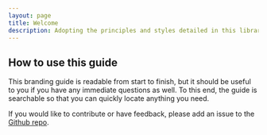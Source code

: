 ```yaml
---
layout: page
title: Welcome
description: Adopting the principles and styles detailed in this library allows us to have an accessible and consistent brand. This guide contains everything you should need to create content on behalf of Azavea.
---
```


## How to use this guide
This branding guide is readable from start to finish, but it should be useful to you if you have any immediate questions as well. To this end, the guide is searchable so that you can quickly locate anything you need.

If you would like to contribute or have feedback, please add an issue to the [Github repo](http://ux.mailchimp.com/patterns/about).
